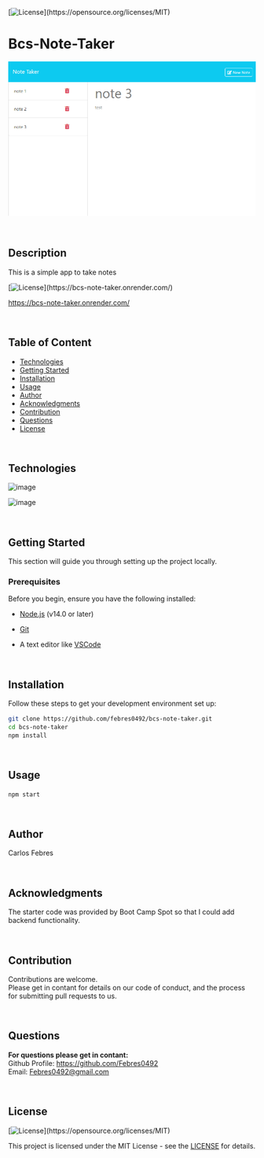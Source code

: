 [![License](https://img.shields.io/badge/License:-MIT-hsl(120,90%,30%)?labelColor=hsl(120,0%,20%)&style=for-the-badge)](https://opensource.org/licenses/MIT)



# Bcs-Note-Taker

![screenshot](screenshot.png)

<br>

## Description

This is a simple app to take notes

[![License](https://img.shields.io/badge/go_to_live_app_>>-hsl(120,90%,20%)?&style=for-the-badge)](https://bcs-note-taker.onrender.com/)  

https://bcs-note-taker.onrender.com/

<br>

## Table of Content
- [Technologies](#technologies)
- [Getting Started](#getting-started)
- [Installation](#installation)
- [Usage](#usage)
- [Author](#author)
- [Acknowledgments](#acknowledgments)
- [Contribution](#contribution)
- [Questions](#questions)
- [License](#license)

<br>

## Technologies

![image](https://img.shields.io/badge/Node_js-darkgreen?style=for-the-badge&logo=nodedotjs&logoColor=white)

![image](https://img.shields.io/badge/Express_js-000000?style=for-the-badge&logo=express&logoColor=white)  

<br>


## Getting Started

This section will guide you through setting up the project locally.

### Prerequisites

Before you begin, ensure you have the following installed:

- [Node.js](https://nodejs.org/) (v14.0 or later)

- [Git](https://git-scm.com/)

- A text editor like [VSCode](https://code.visualstudio.com/)

<br>

## Installation
Follow these steps to get your development environment set up:
```bash
git clone https://github.com/febres0492/bcs-note-taker.git
cd bcs-note-taker
npm install
```

<br>

## Usage
```bash
npm start
```

<br>

## Author
Carlos Febres

<br>

## Acknowledgments
The starter code was provided by Boot Camp Spot so that I could add backend functionality.

<br>

## Contribution
Contributions are welcome.  
Please get in contant for details on our code of conduct, and the process for submitting pull requests to us.

<br>


## Questions
**For questions please get in contant:**  
Github Profile: https://github.com/Febres0492  
Email: Febres0492@gmail.com

<br>


## License

[![License](https://img.shields.io/badge/License-MIT-hsl(120,90%,30%)?labelColor=hsl(120,0%,20%)&style=for-the-badge)](https://opensource.org/licenses/MIT)

This project is licensed under the MIT License - see the [LICENSE](https://opensource.org/licenses/MIT) for details.